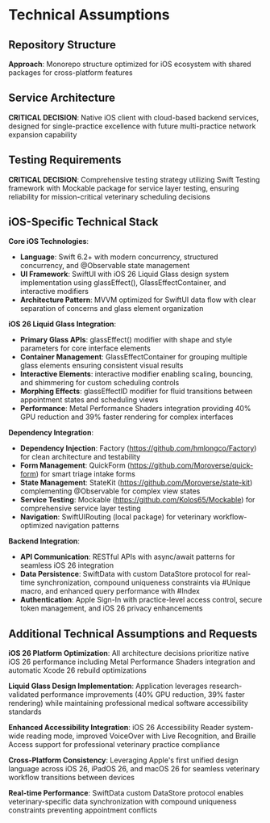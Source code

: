 # Technical Assumptions

## Repository Structure
**Approach**: Monorepo structure optimized for iOS ecosystem with shared packages for cross-platform features

## Service Architecture
**CRITICAL DECISION**: Native iOS client with cloud-based backend services, designed for single-practice excellence with future multi-practice network expansion capability

## Testing Requirements
**CRITICAL DECISION**: Comprehensive testing strategy utilizing Swift Testing framework with Mockable package for service layer testing, ensuring reliability for mission-critical veterinary scheduling decisions

## iOS-Specific Technical Stack

**Core iOS Technologies**:
- **Language**: Swift 6.2+ with modern concurrency, structured concurrency, and @Observable state management
- **UI Framework**: SwiftUI with iOS 26 Liquid Glass design system implementation using glassEffect(), GlassEffectContainer, and interactive modifiers
- **Architecture Pattern**: MVVM optimized for SwiftUI data flow with clear separation of concerns and glass element organization

**iOS 26 Liquid Glass Integration**:
- **Primary Glass APIs**: glassEffect() modifier with shape and style parameters for core interface elements
- **Container Management**: GlassEffectContainer for grouping multiple glass elements ensuring consistent visual results
- **Interactive Elements**: interactive modifier enabling scaling, bouncing, and shimmering for custom scheduling controls
- **Morphing Effects**: glassEffectID modifier for fluid transitions between appointment states and scheduling views
- **Performance**: Metal Performance Shaders integration providing 40% GPU reduction and 39% faster rendering for complex interfaces

**Dependency Integration**:
- **Dependency Injection**: Factory (https://github.com/hmlongco/Factory) for clean architecture and testability
- **Form Management**: QuickForm (https://github.com/Moroverse/quick-form) for smart triage intake forms
- **State Management**: StateKit (https://github.com/Moroverse/state-kit) complementing @Observable for complex view states
- **Service Testing**: Mockable (https://github.com/Kolos65/Mockable) for comprehensive service layer testing
- **Navigation**: SwiftUIRouting (local package) for veterinary workflow-optimized navigation patterns

**Backend Integration**:
- **API Communication**: RESTful APIs with async/await patterns for seamless iOS 26 integration
- **Data Persistence**: SwiftData with custom DataStore protocol for real-time synchronization, compound uniqueness constraints via #Unique macro, and enhanced query performance with #Index
- **Authentication**: Apple Sign-In with practice-level access control, secure token management, and iOS 26 privacy enhancements

## Additional Technical Assumptions and Requests
**iOS 26 Platform Optimization**: All architecture decisions prioritize native iOS 26 performance including Metal Performance Shaders integration and automatic Xcode 26 rebuild optimizations

**Liquid Glass Design Implementation**: Application leverages research-validated performance improvements (40% GPU reduction, 39% faster rendering) while maintaining professional medical software accessibility standards

**Enhanced Accessibility Integration**: iOS 26 Accessibility Reader system-wide reading mode, improved VoiceOver with Live Recognition, and Braille Access support for professional veterinary practice compliance

**Cross-Platform Consistency**: Leveraging Apple's first unified design language across iOS 26, iPadOS 26, and macOS 26 for seamless veterinary workflow transitions between devices

**Real-time Performance**: SwiftData custom DataStore protocol enables veterinary-specific data synchronization with compound uniqueness constraints preventing appointment conflicts
